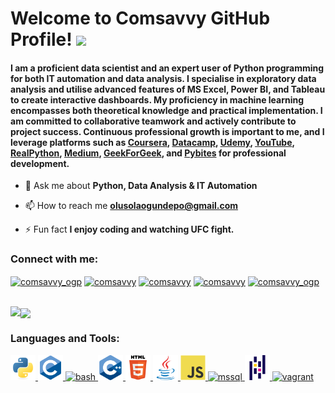 # Welcome to Comsavvy GitHub Profile! <img src = "https://raw.githubusercontent.com/MartinHeinz/MartinHeinz/master/wave.gif" width = 50px></h1>
<h4>I am a proficient data scientist and an expert user of Python programming for both IT automation and data analysis. I specialise in exploratory data analysis and utilise advanced features of MS Excel, Power BI, and Tableau to create interactive dashboards. My proficiency in machine learning encompasses both theoretical knowledge and practical implementation. I am committed to collaborative teamwork and actively contribute to project success. Continuous professional growth is important to me, and I leverage platforms such as <a href="https://coursera.org/">Coursera</a>, <a href="https://www.datacamp.com/">Datacamp</a>, <a href="https://www.udemy.com/">Udemy</a>, <a href="https://www.youtube.com">YouTube</a>, <a href="https://realpython.com/">RealPython</a>, <a href="http://medium.com/">Medium</a>, <a href="https://www.geeksforgeeks.org/">GeekForGeek</a>, and <a href="https://www.codechalleng.es/bites/">Pybites</a> for professional development.</h4>

- 💬 Ask me about **Python, Data Analysis & IT Automation**

- 📫 How to reach me **olusolaogundepo@gmail.com**

- ⚡ Fun fact **I enjoy coding and watching UFC fight.**

<h3 align="left">Connect with me:</h3>
<p align="left">
  <a href="https://twitter.com/comsavvy_ogp" target="blank"><img align="center" src="https://toppng.com/public/uploads/preview/twitter-x-icon-logo-116902890413xbfexhf8l.webp" alt="comsavvy_ogp" height="30" width="40" /></a>
  <a href="https://linkedin.com/in/comsavvy" target="blank"><img align="center" src="https://raw.githubusercontent.com/rahuldkjain/github-profile-readme-generator/master/src/images/icons/Social/linked-in-alt.svg" alt="comsavvy" height="30" width="40" /></a>
  <a href="https://fb.com/comsavvy" target="blank"><img align="center" src="https://raw.githubusercontent.com/rahuldkjain/github-profile-readme-generator/master/src/images/icons/Social/facebook.svg" alt="comsavvy" height="30" width="40" /></a>
  <a href="https://instagram.com/comsavvy" target="blank"><img align="center" src="https://raw.githubusercontent.com/rahuldkjain/github-profile-readme-generator/master/src/images/icons/Social/instagram.svg" alt="comsavvy" height="30" width="40" /></a>
  <a href="https://youtube.com/@comsavvy_ogp" target="blank"><img align="center" src="https://raw.githubusercontent.com/rahuldkjain/github-profile-readme-generator/master/src/images/icons/Social/youtube.svg" alt="comsavvy_ogp" height="30" width="40" /></a>
</p>

<br />

<a href="https://github.com/comsavvy/github-readme-stats">
  <img align="left" src="https://github-readme-stats.vercel.app/api?username=comsavvy&count_private=true&show_icons=true&theme=radical"/>
</a>
<a href="https://github.com/comsavvy/convoychat">
  <img align="center" src="https://github-readme-stats.vercel.app/api/top-langs/?username=comsavvy"/>
</a>

<h3 align="left">Languages and Tools:</h3>

<p align="left">
  </a> 
  <a href="https://www.python.org" target="_blank" rel="noreferrer"> <img src="https://raw.githubusercontent.com/devicons/devicon/master/icons/python/python-original.svg" alt="python" width="40" height="40"/> 
  </a> 
  </a>
  <a href="https://www.cprogramming.com/" target="_blank" rel="noreferrer"> <img src="https://raw.githubusercontent.com/devicons/devicon/master/icons/c/c-original.svg" alt="c" width="40" height="40"/>
  </a>
  <a href="https://www.gnu.org/software/bash/" target="_blank" rel="noreferrer"> <img src="https://www.vectorlogo.zone/logos/gnu_bash/gnu_bash-icon.svg" alt="bash" width="40" height="40"/> 
  <a href="https://www.w3schools.com/cpp/" target="_blank" rel="noreferrer"> <img src="https://raw.githubusercontent.com/devicons/devicon/master/icons/cplusplus/cplusplus-original.svg" alt="cplusplus" width="40" height="40"/>
  </a>
  <a href="https://www.w3.org/html/" target="_blank" rel="noreferrer"> <img src="https://raw.githubusercontent.com/devicons/devicon/master/icons/html5/html5-original-wordmark.svg" alt="html5" width="40" height="40"/> 
  </a> 
  <a href="https://www.java.com" target="_blank" rel="noreferrer"> <img src="https://raw.githubusercontent.com/devicons/devicon/master/icons/java/java-original.svg" alt="java" width="40" height="40"/> 
  </a> 
  <a href="https://developer.mozilla.org/en-US/docs/Web/JavaScript" target="_blank" rel="noreferrer"> <img src="https://raw.githubusercontent.com/devicons/devicon/master/icons/javascript/javascript-original.svg" alt="javascript" width="40" height="40"/> 
  </a> 
  <a href="https://www.microsoft.com/en-us/sql-server" target="_blank" rel="noreferrer"> <img src="https://www.svgrepo.com/show/303229/microsoft-sql-server-logo.svg" alt="mssql" width="40" height="40"/> 
  </a> 
  <a href="https://pandas.pydata.org/" target="_blank" rel="noreferrer"> <img src="https://raw.githubusercontent.com/devicons/devicon/2ae2a900d2f041da66e950e4d48052658d850630/icons/pandas/pandas-original.svg" alt="pandas" width="40" height="40"/> 
  <a href="https://www.vagrantup.com/" target="_blank" rel="noreferrer"> <img src="https://www.vectorlogo.zone/logos/vagrantup/vagrantup-icon.svg" alt="vagrant" width="40" height="40"/>   </a>
</p>
